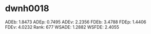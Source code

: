 # dwnh0018

ADEb: 1.8473
ADEp: 0.7495
ADEv: 2.2356
FDEb: 3.4788
FDEp: 1.4406
FDEv: 4.0232
Rank: 677
WSADE: 1.2882
WSFDE: 2.4055